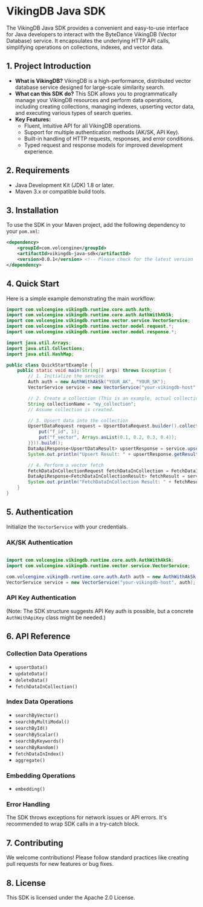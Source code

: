 # VikingDB Java SDK

The VikingDB Java SDK provides a convenient and easy-to-use interface for Java developers to interact with the ByteDance VikingDB (Vector Database) service. It encapsulates the underlying HTTP API calls, simplifying operations on collections, indexes, and vector data.

## 1. Project Introduction

-   **What is VikingDB?** VikingDB is a high-performance, distributed vector database service designed for large-scale similarity search.
-   **What can this SDK do?** This SDK allows you to programmatically manage your VikingDB resources and perform data operations, including creating collections, managing indexes, upserting vector data, and executing various types of search queries.
-   **Key Features:**
    -   Fluent, intuitive API for all VikingDB operations.
    -   Support for multiple authentication methods (AK/SK, API Key).
    -   Built-in handling of HTTP requests, responses, and error conditions.
    -   Typed request and response models for improved development experience.

## 2. Requirements

-   Java Development Kit (JDK) 1.8 or later.
-   Maven 3.x or compatible build tools.

## 3. Installation

To use the SDK in your Maven project, add the following dependency to your `pom.xml`:

```xml
<dependency>
    <groupId>com.volcengine</groupId>
    <artifactId>vikingdb-java-sdk</artifactId>
    <version>0.0.1</version> <!-- Please check for the latest version -->
</dependency>
```

## 4. Quick Start

Here is a simple example demonstrating the main workflow:

```java
import com.volcengine.vikingdb.runtime.core.auth.Auth;
import com.volcengine.vikingdb.runtime.core.auth.AuthWithAkSk;
import com.volcengine.vikingdb.runtime.vector.service.VectorService;
import com.volcengine.vikingdb.runtime.vector.model.request.*;
import com.volcengine.vikingdb.runtime.vector.model.response.*;

import java.util.Arrays;
import java.util.Collections;
import java.util.HashMap;

public class QuickStartExample {
    public static void main(String[] args) throws Exception {
        // 1. Initialize the service
        Auth auth = new AuthWithAkSk("YOUR_AK", "YOUR_SK");
        VectorService service = new VectorService("your-vikingdb-host", auth);

        // 2. Create a collection (This is an example, actual collection creation is done via other APIs)
        String collectionName = "my_collection";
        // Assume collection is created.

        // 3. Upsert data into the collection
        UpsertDataRequest request = UpsertDataRequest.builder().collectionName(collectionName).data(Collections.singletonList(new HashMap<String, Object>() {{
            put("f_id", 1);
            put("f_vector", Arrays.asList(0.1, 0.2, 0.3, 0.4));
        }})).build();
        DataApiResponse<UpsertDataResult> upsertResponse = service.upsertData(request);
        System.out.println("Upsert Result: " + upsertResponse.getResult());

        // 4. Perform a vector fetch
        FetchDataInCollectionRequest fetchDataInCollection = FetchDataInCollectionRequest.builder().collectionName(collectionName).ids(Collections.singletonList(1)).build();
        DataApiResponse<FetchDataInCollectionResult> fetchResult = service.fetchDataInCollection(fetchDataInCollection);
        System.out.println("FetchDataInCollection Result: " + fetchResult.getResult());
    }
}
```

## 5. Authentication

Initialize the `VectorService` with your credentials.

### AK/SK Authentication

```java

import com.volcengine.vikingdb.runtime.core.auth.AuthWithAkSk;
import com.volcengine.vikingdb.runtime.vector.service.VectorService;

com.volcengine.vikingdb.runtime.core.auth.Auth auth = new AuthWithAkSk("YOUR_ACCESS_KEY_ID", "YOUR_SECRET_ACCESS_KEY");
VectorService service = new VectorService("your-vikingdb-host", auth);
```

### API Key Authentication

(Note: The SDK structure suggests API Key auth is possible, but a concrete `AuthWithApiKey` class might be needed.)

## 6. API Reference

### Collection Data Operations

-   `upsertData()`
-   `updateData()`
-   `deleteData()`
-   `fetchDataInCollection()`

### Index Data Operations

-   `searchByVector()`
-   `searchByMultiModal()`
-   `searchById()`
-   `searchByScalar()`
-   `searchByKeywords()`
-   `searchByRandom()`
-   `fetchDataInIndex()`
-   `aggregate()`

### Embedding Operations

-   `embedding()`

### Error Handling

The SDK throws exceptions for network issues or API errors. It's recommended to wrap SDK calls in a try-catch block.


## 7. Contributing

We welcome contributions! Please follow standard practices like creating pull requests for new features or bug fixes.

## 8. License

This SDK is licensed under the Apache 2.0 License.